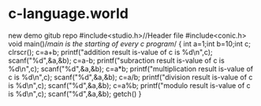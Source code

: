 # c-language.world
new demo gitub repo
#include<studio.h>//Header file
#include<conic.h>
void main()/*main is the starting of every c program*/
{
 int a=1;int b=10;int c;
 clrscr();
 c=a+b;
 printf("addition result is-value of c is %d\n",c);
 scanf("%d",&a,&b);
 c=a-b;
 printf("subraction result is-value of c is %d\n",c);
 scanf("%d",&a,&b);
 c=a*b;
 printf("multiplication result is-value of c is %d\n",c);
 scanf("%d",&a,&b);
 c=a/b;
 printf("division result is-value of c is %d\n",c);
 scanf("%d",&a,&b);
 c=a%b;
 printf("modulo result is-value of c is %d\n",c);
 scanf("%d",&a,&b);
 getch()
}
